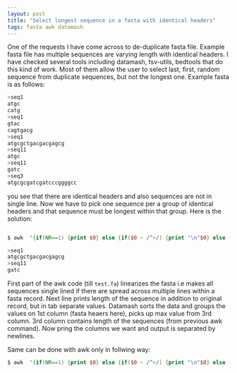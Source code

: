 ```yaml
---
layout: post
title: "Select longest sequence in a fasta with identical headers"
tags: fasta awk datamash
---
```

One of the requests I have come across to de-duplicate fasta file. Example fasta file has multiple sequences are varying length with identical headers. I have checked several tools including datamash, tsv-utils, bedtools that do this kind of work. Most of them allow the user to select last, first, random sequence from duplicate sequences, but not the longest one. Example fasta is as follows:

```bash
>seq1
atgc
catg
>seq1
gtac
cagtgacg
>seq1
atgcgctgacgacgagcg
>seq11
atgc
>seq11
gatc
>seq3
atgcgcgatcgatcccggggcc
```
you see that there are identical headers and also sequences are not in single line. Now we have to pick one sequence per a group of identical headers and that sequence must be longest within that group. Here is the solution:

```awk

$ awk  '{if(NR==1) {print $0} else {if($0 ~ /^>/) {print "\n"$0} else {printf $0}}} END {print "\r"}' test.fa | awk -v OFS="\t" -v RS=">" 'NR>1 {print $1,$2, length($2)}' | datamash -sg1 max 3 -f | awk -v OFS="\n" '{print ">"$1,$2}'

>seq1
atgcgctgacgacgagcg
>seq11
gatc

```

First part of the awk code (till `test.fa`) linearizes the fasta i.e makes all sequences single lined if there are spread across multiple lines within a fasta record. Next line prints length of the sequence in addition to original record, but in tab separate values. Datamash sorts the data and groups the values on 1st column (fasta heaers here), picks up max value from 3rd column. 3rd column contains length of the sequences (from previous awk command). Now pring the columns we want and output is separated by newlines.

Same can be done with awk only in follwing way:
```awk
$ awk  '{if(NR==1) {print $0} else {if($0 ~ /^>/) {print "\n"$0} else {printf $0}}} END {print "\r"}' test.fa| awk -v OFS="\n" -v RS=">" ' NR>1 {if (length(a[$1]) < length($2))a[$1]=$2;}END{for(i in a){print ">"i,a[i];}}'
```
